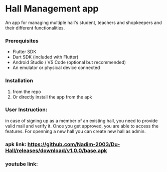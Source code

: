 # Hall Management app

An app for managing multiple hall's student, teachers and shopkeepers and their different functionalities. 

### Prerequisites

- Flutter SDK
- Dart SDK (included with Flutter)  
- Android Studio / VS Code (optional but recommended)  
- An emulator or physical device connected

### Installation
1. from the repo
2. Or directly install the app from the apk

### User Instruction:
in case of signing up as a member of an existing hall, you need to provide valid mail and verify it. Once you get approved, you are able to access the features. For openning a new hall you can create new hall as admin.
### apk link: https://github.com/Nadim-2003/Du-Hall/releases/download/v1.0.0/base.apk

### youtube link:

 
